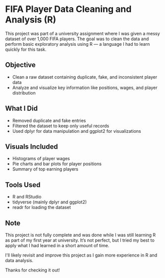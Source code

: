 # FIFA Player Data Cleaning and Analysis (R)

This project was part of a university assignment where I was given a messy dataset of over 1,000 FIFA players. The goal was to clean the data and perform basic exploratory analysis using R — a language I had to learn quickly for this task.

## Objective
- Clean a raw dataset containing duplicate, fake, and inconsistent player data
- Analyze and visualize key information like positions, wages, and player distribution

## What I Did
- Removed duplicate and fake entries
- Filtered the dataset to keep only useful records
- Used dplyr for data manipulation and ggplot2 for visualizations

## Visuals Included
- Histograms of player wages
- Pie charts and bar plots for player positions
- Summary of top earning players

## Tools Used
- R and RStudio
- tidyverse (mainly dplyr and ggplot2)
- readr for loading the dataset

## Note
This project is not fully complete and was done while I was still learning R as part of my first year at university. It’s not perfect, but I tried my best to apply what I had learned in a short amount of time.

I'll likely revisit and improve this project as I gain more experience in R and data analysis.

Thanks for checking it out!

